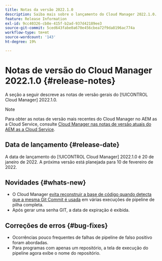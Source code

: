 ```yaml
---
title: Notas da versão 2022.1.0
description: Saiba mais sobre o lançamento do Cloud Manager 2022.1.0.
feature: Release Information
exl-id: 9cc40326-cb8e-415f-b2ad-937d42189ee3
source-git-commit: 5ced643fabe0a670e456cbea72f9da8196ac774a
workflow-type: tm+mt
source-wordcount: '143'
ht-degree: 19%

---
```


# Notas de versão do Cloud Manager 2022.1.0 {#release-notes}

A seção a seguir descreve as notas de versão gerais do [!UICONTROL Cloud Manager] 2022.1.0.

>[!NOTE]
>
>Para obter as notas de versão mais recentes do Cloud Manager no AEM as a Cloud Service, consulte [Cloud Manager nas notas de versão atuais do AEM as a Cloud Service](https://experienceleague.adobe.com/en/docs/experience-manager-cloud-service/content/release-notes/cloud-manager/current).

## Data de lançamento {#release-date}

A data de lançamento do [!UICONTROL Cloud Manager] 2022.1.0 é 20 de janeiro de 2022. A próxima versão está planejada para 10 de fevereiro de 2022.

## Novidades {#whats-new}

* O Cloud Manager [evita reconstruir a base de código quando detecta que a mesma Git Commit é usada](/help/getting-started/project-setup.md#build-artifact-reuse) em várias execuções de pipeline de pilha completa.
* Após gerar uma senha GIT, a data de expiração é exibida.

## Correções de erros {#bug-fixes}

* Ocorrências pouco frequentes de falhas de pipeline de falso positivo foram abordadas.
* Para programas com apenas um repositório, a tela de execução do pipeline agora exibe o nome do repositório.

